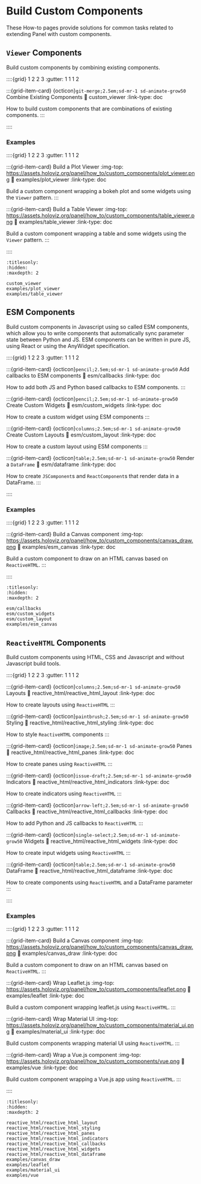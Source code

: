 # Build Custom Components

These How-to pages provide solutions for common tasks related to extending Panel with custom components.

## `Viewer` Components

Build custom components by combining existing components.

::::{grid} 1 2 2 3
:gutter: 1 1 1 2

:::{grid-item-card} {octicon}`git-merge;2.5em;sd-mr-1 sd-animate-grow50` Combine Existing Components
:link: custom_viewer
:link-type: doc

How to build custom components that are combinations of existing components.
:::

::::

### Examples

::::{grid} 1 2 2 3
:gutter: 1 1 1 2

:::{grid-item-card} Build a Plot Viewer
:img-top: https://assets.holoviz.org/panel/how_to/custom_components/plot_viewer.png
:link: examples/plot_viewer
:link-type: doc

Build a custom component wrapping a bokeh plot and some widgets using the `Viewer` pattern.
:::

:::{grid-item-card} Build a Table Viewer
:img-top: https://assets.holoviz.org/panel/how_to/custom_components/table_viewer.png
:link: examples/table_viewer
:link-type: doc

Build a custom component wrapping a table and some widgets using the `Viewer` pattern.
:::

::::

```{toctree}
:titlesonly:
:hidden:
:maxdepth: 2

custom_viewer
examples/plot_viewer
examples/table_viewer
```

## ESM Components

Build custom components in Javascript using so called ESM components, which allow you to write components that automatically sync parameter state between Python and JS. ESM components can be written in pure JS, using React or using the AnyWidget specification.

::::{grid} 1 2 2 3
:gutter: 1 1 1 2

:::{grid-item-card} {octicon}`pencil;2.5em;sd-mr-1 sd-animate-grow50` Add callbacks to ESM components
:link: esm/callbacks
:link-type: doc

How to add both JS and Python based callbacks to ESM components.
:::

:::{grid-item-card} {octicon}`pencil;2.5em;sd-mr-1 sd-animate-grow50` Create Custom Widgets
:link: esm/custom_widgets
:link-type: doc

How to create a custom widget using ESM components
:::

:::{grid-item-card} {octicon}`columns;2.5em;sd-mr-1 sd-animate-grow50` Create Custom Layouts
:link: esm/custom_layout
:link-type: doc

How to create a custom layout using ESM components
:::

:::{grid-item-card} {octicon}`table;2.5em;sd-mr-1 sd-animate-grow50` Render a `DataFrame`
:link: esm/dataframe
:link-type: doc

How to create `JSComponent`s and `ReactComponent`s that render data in a DataFrame.
:::

::::

### Examples

::::{grid} 1 2 2 3
:gutter: 1 1 1 2

:::{grid-item-card} Build a Canvas component
:img-top: https://assets.holoviz.org/panel/how_to/custom_components/canvas_draw.png
:link: examples/esm_canvas
:link-type: doc

Build a custom component to draw on an HTML canvas based on `ReactiveHTML`.
:::

::::

```{toctree}
:titlesonly:
:hidden:
:maxdepth: 2

esm/callbacks
esm/custom_widgets
esm/custom_layout
examples/esm_canvas
```

## `ReactiveHTML` Components

Build custom components using HTML, CSS and Javascript and without Javascript build tools.

::::{grid} 1 2 2 3
:gutter: 1 1 1 2

:::{grid-item-card} {octicon}`columns;2.5em;sd-mr-1 sd-animate-grow50` Layouts
:link: reactive_html/reactive_html_layout
:link-type: doc

How to create layouts using `ReactiveHTML`
:::

:::{grid-item-card} {octicon}`paintbrush;2.5em;sd-mr-1 sd-animate-grow50` Styling
:link: reactive_html/reactive_html_styling
:link-type: doc

How to style `ReactiveHTML` components
:::

:::{grid-item-card} {octicon}`image;2.5em;sd-mr-1 sd-animate-grow50` Panes
:link: reactive_html/reactive_html_panes
:link-type: doc

How to create panes using `ReactiveHTML`
:::

:::{grid-item-card} {octicon}`issue-draft;2.5em;sd-mr-1 sd-animate-grow50` Indicators
:link: reactive_html/reactive_html_indicators
:link-type: doc

How to create indicators using `ReactiveHTML`
:::

:::{grid-item-card} {octicon}`arrow-left;2.5em;sd-mr-1 sd-animate-grow50` Callbacks
:link: reactive_html/reactive_html_callbacks
:link-type: doc

How to add Python and JS callbacks to `ReactiveHTML`
:::

:::{grid-item-card} {octicon}`single-select;2.5em;sd-mr-1 sd-animate-grow50` Widgets
:link: reactive_html/reactive_html_widgets
:link-type: doc

How to create input widgets using `ReactiveHTML`
:::

:::{grid-item-card} {octicon}`table;2.5em;sd-mr-1 sd-animate-grow50` DataFrame
:link: reactive_html/reactive_html_dataframe
:link-type: doc

How to create components using `ReactiveHTML` and a DataFrame parameter
:::

::::

### Examples

::::{grid} 1 2 2 3
:gutter: 1 1 1 2

:::{grid-item-card} Build a Canvas component
:img-top: https://assets.holoviz.org/panel/how_to/custom_components/canvas_draw.png
:link: examples/canvas_draw
:link-type: doc

Build a custom component to draw on an HTML canvas based on `ReactiveHTML`.
:::

:::{grid-item-card} Wrap Leaflet.js
:img-top: https://assets.holoviz.org/panel/how_to/custom_components/leaflet.png
:link: examples/leaflet
:link-type: doc

Build a custom component wrapping leaflet.js using `ReactiveHTML`.
:::

:::{grid-item-card} Wrap Material UI
:img-top: https://assets.holoviz.org/panel/how_to/custom_components/material_ui.png
:link: examples/material_ui
:link-type: doc

Build custom components wrapping material UI using `ReactiveHTML`.
:::

:::{grid-item-card} Wrap a Vue.js component
:img-top: https://assets.holoviz.org/panel/how_to/custom_components/vue.png
:link: examples/vue
:link-type: doc

Build custom component wrapping a Vue.js app using `ReactiveHTML`.
:::

::::

```{toctree}
:titlesonly:
:hidden:
:maxdepth: 2

reactive_html/reactive_html_layout
reactive_html/reactive_html_styling
reactive_html/reactive_html_panes
reactive_html/reactive_html_indicators
reactive_html/reactive_html_callbacks
reactive_html/reactive_html_widgets
reactive_html/reactive_html_dataframe
examples/canvas_draw
examples/leaflet
examples/material_ui
examples/vue
```
